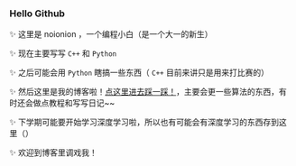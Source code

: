 ### Hello Github

<!--
**2X-ercha/2X-ercha** is a ✨ _special_ ✨ repository because its `README.md` (this file) appears on your GitHub profile.

Here are some ideas to get you started:

- 🔭 I’m currently working on ...
- 🌱 I’m currently learning ...
- 👯 I’m looking to collaborate on ...
- 🤔 I’m looking for help with ...
- 💬 Ask me about ...
- 📫 How to reach me: ...
- 😄 Pronouns: ...
- ⚡ Fun fact: ...
-->

✨ 这里是 noionion ，一个编程小白（是一个大一的新生）

✨ 现在主要写写 `C++` 和 `Python`

✨ 之后可能会用 `Python` 瞎搞一些东西（ `C++` 目前来讲只是用来打比赛的）

✨ 然后这里是我的博客啦！[点这里进去踩一踩！](https://noionion.top)，主要会更一些算法的东西，有时还会做点教程和写写日记~~

✨ 下学期可能要开始学习深度学习啦，所以也有可能会有深度学习的东西存到这里（）

✨ 欢迎到博客里调戏我！

